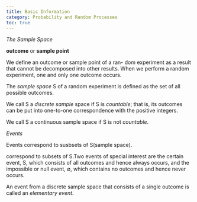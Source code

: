 ```yaml
---
title: Basic Information
category: Probability and Random Processes
toc: true
---
```


*The Sample Space*

**outcome** or **sample point**

We define an outcome or sample point of a ran-
dom experiment as a result that cannot be decomposed into other results. When we perform a random experiment, one and only one outcome occurs. 
<!--more-->

The *sample space* S of a random experiment is defined as the set of all possible outcomes.

We call S a *discrete sample* space if S is *countable*; that is, its outcomes can be put into one-to-one correspondence with the positive integers. 

We call S a continuous sample space if S is not *countable*.

*Events*

Events correspond to susbsets of S(sample space).

correspond to subsets of S.Two events of special interest are the certain event, S, which consists of all outcomes and hence always occurs, and the impossible or null event, $\emptyset$, which contains no outcomes and hence never occurs.

An event from a discrete sample space that consists of a single outcome is called an *elementary event*.


